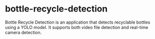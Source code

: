 # bottle-recycle-detection
Bottle Recycle Detection is an application that detects recyclable bottles using a YOLO model. It supports both video file detection and real-time camera detection.
